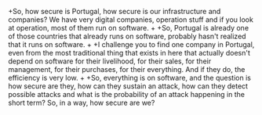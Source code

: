 +So, how secure is Portugal, how secure is our infrastructure and companies? We have very digital companies, operation stuff and if you look at operation, most of them run on software.
 +
 +So, Portugal is already one of those countries that already runs on software, probably hasn't realized that it runs on software.
 +
 +I challenge you to find one company in Portugal, even from the most traditional thing that exists in here that actually doesn't depend on software for their livelihood, for their sales, for their management, for their purchases, for their everything. And if they do, the efficiency is very low.
 +
 +So, everything is on software, and the question is how secure are they, how can they sustain an attack, how can they detect possible attacks and what is the probability of an attack happening in the short term? So, in a way, how secure are we?
